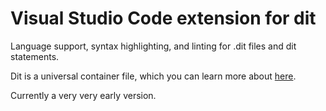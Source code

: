 # Visual Studio Code extension for dit

Language support, syntax highlighting, and linting for .dit files and dit statements.

Dit is a universal container file, which you can learn more about [here](https://github.com/isaiahshiner/dit-cli).

Currently a very very early version.